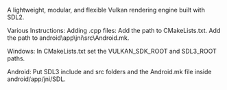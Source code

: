 A lightweight, modular, and flexible Vulkan rendering engine built with SDL2.



Various Instructions:
Adding .cpp files:
Add the path to CMakeLists.txt.
Add the path to android\app\jni\src\Android.mk.

Windows:
In CMakeLists.txt set the VULKAN_SDK_ROOT and SDL3_ROOT paths.

Android:
Put SDL3 include and src folders and the Android.mk file inside android/app/jni/SDL.